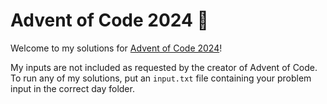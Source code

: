 # Advent of Code 2024 🎄

Welcome to my solutions for [Advent of Code 2024](https://adventofcode.com/2024)!

My inputs are not included as requested by the creator of Advent of Code. To run any of my solutions, put an `input.txt` file containing your problem input in the correct day folder.
